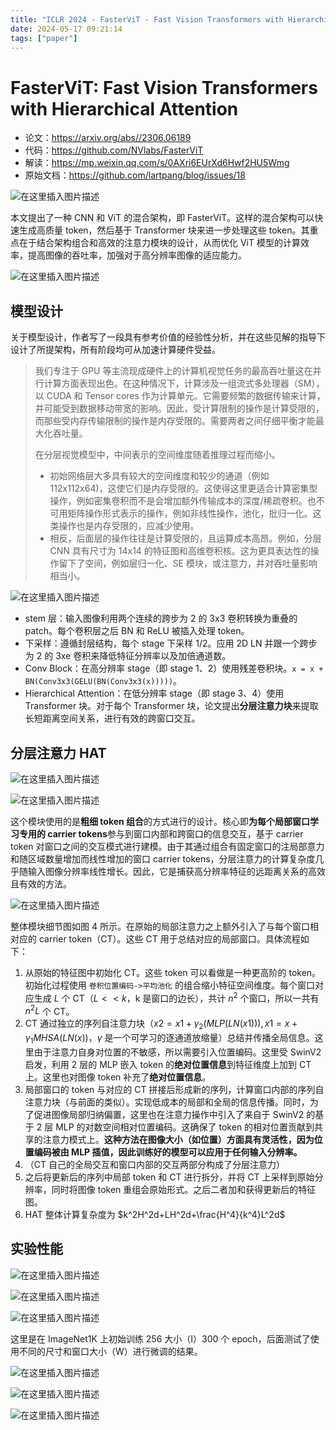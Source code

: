 ```yaml
---
title: "ICLR 2024 - FasterViT - Fast Vision Transformers with Hierarchical Attention"
date: 2024-05-17 09:21:14
tags: ["paper"]
---
```



<!--more-->

# FasterViT: Fast Vision Transformers with Hierarchical Attention

* 论文：<https://arxiv.org/abs//2306.06189>
* 代码：<https://github.com/NVlabs/FasterViT>
* 解读：<https://mp.weixin.qq.com/s/0AXri6EUrXd6Hwf2HU5Wmg>
* 原始文档：<https://github.com/lartpang/blog/issues/18>

![在这里插入图片描述](https://img-blog.csdnimg.cn/direct/e9f2421929424984accddf8035351204.png)

本文提出了一种 CNN 和 ViT 的混合架构，即 FasterViT。这样的混合架构可以快速生成高质量 token，然后基于 Transformer 块来进一步处理这些 token。其重点在于结合架构组合和高效的注意力模块的设计，从而优化 ViT 模型的计算效率，提高图像的吞吐率，加强对于高分辨率图像的适应能力。

![在这里插入图片描述](https://img-blog.csdnimg.cn/direct/8e38ca5b82d94405b7d124c14d84886a.png)

## 模型设计

关于模型设计，作者写了一段具有参考价值的经验性分析，并在这些见解的指导下设计了所提架构，所有阶段均可从加速计算硬件受益。

> 我们专注于 GPU 等主流现成硬件上的计算机视觉任务的最高吞吐量这在并行计算方面表现出色。在这种情况下，计算涉及一组流式多处理器（SM），以 CUDA 和 Tensor cores 作为计算单元。它需要频繁的数据传输来计算，并可能受到数据移动带宽的影响。因此，受计算限制的操作是计算受限的，而那些受内存传输限制的操作是内存受限的。需要两者之间仔细平衡才能最大化吞吐量。
>
> 在分层视觉模型中，中间表示的空间维度随着推理过程而缩小。
> * 初始网络层大多具有较大的空间维度和较少的通道（例如 112x112x64)，这使它们是内存受限的。这使得这里更适合计算密集型操作，例如密集卷积而不是会增加额外传输成本的深度/稀疏卷积。也不可用矩阵操作形式表示的操作，例如非线性操作，池化，批归一化。这类操作也是内存受限的，应减少使用。
> * 相反，后面层的操作往往是计算受限的，且运算成本高昂。例如，分层 CNN 具有尺寸为 14x14 的特征图和高维卷积核。这为更具表达性的操作留下了空间，例如层归一化、SE 模块，或注意力，并对吞吐量影响相当小。

![在这里插入图片描述](https://img-blog.csdnimg.cn/direct/ab0c746525c744a2b9056f809c976b1b.png)

* stem 层：输入图像利用两个连续的跨步为 2 的 3x3 卷积转换为重叠的 patch。每个卷积层之后 BN 和 ReLU 被插入处理 token。
* 下采样：遵循封层结构，每个 stage 下采样 1/2。应用 2D LN 并跟一个跨步为 2 的 3xe 卷积来降低特征分辨率以及加倍通道数。
* Conv Block：在高分辨率 stage（即 stage 1、2）使用残差卷积块。`x = x + BN(Conv3x3(GELU(BN(Conv3x3(x)))))`。
* Hierarchical Attention：在低分辨率 stage（即 stage 3、4）使用 Transformer 块。对于每个 Transformer 块，论文提出**分层注意力块**来提取长短距离空间关系，进行有效的跨窗口交互。

## 分层注意力 HAT

![在这里插入图片描述](https://img-blog.csdnimg.cn/direct/21f5928448b441d6847ab93575264a98.png)

![在这里插入图片描述](https://img-blog.csdnimg.cn/direct/2468edab55484022a06e24dbeb6fb8b3.png)

这个模块使用的是**粗细 token 组合**的方式进行的设计。核心即**为每个局部窗口学习专用的 carrier tokens**参与到窗口内部和跨窗口的信息交互，基于 carrier token 对窗口之间的交互模式进行建模。由于其通过组合有固定窗口的注局部意力和随区域数量增加而线性增加的窗口 carrier tokens，分层注意力的计算复杂度几乎随输入图像分辨率线性增长。因此，它是捕获高分辨率特征的远距离关系的高效且有效的方法。

![在这里插入图片描述](https://img-blog.csdnimg.cn/direct/3eb679e06bac404fb8a5212d8f2da917.png)

整体模块细节图如图 4 所示。在原始的局部注意力之上额外引入了与每个窗口相对应的 carrier token（CT）。这些 CT 用于总结对应的局部窗口。具体流程如下：

1. 从原始的特征图中初始化 CT。这些 token 可以看做是一种更高阶的 token。初始化过程使用 `卷积位置编码->平均池化` 的组合缩小特征空间维度。每个窗口对应生成 $L$ 个 CT（$L << k$，k 是窗口的边长），共计 $n^2$ 个窗口，所以一共有 $n^2L$ 个 CT。
2. CT 通过独立的序列自注意力块（$x2=x1+\gamma_2(MLP(LN(x1))), x1=x+\gamma_1 MHSA(LN(x))$，$\gamma$ 是一个可学习的逐通道放缩量）总结并传播全局信息。这里由于注意力自身对位置的不敏感，所以需要引入位置编码。这里受 SwinV2 启发，利用 2 层的 MLP 嵌入 token 的**绝对位置信息**到特征维度上加到 CT 上。这里也对图像 token 补充了**绝对位置信息**。
3. 局部窗口的 token 与对应的 CT 拼接后形成新的序列，计算窗口内部的序列自注意力块（与前面的类似）。实现低成本的局部和全局的信息传播。同时，为了促进图像局部归纳偏置，这里也在注意力操作中引入了来自于 SwinV2 的基于 2 层 MLP 的对数空间相对位置编码。这确保了 token 的相对位置贡献到共享的注意力模式上。**这种方法在图像大小（如位置）方面具有灵活性，因为位置编码被由 MLP 插值，因此训练好的模型可以应用于任何输入分辨率。**
4. （CT 自己的全局交互和窗口内部的交互两部分构成了分层注意力）
5. 之后将更新后的序列中局部 token 和 CT 进行拆分，并将 CT 上采样到原始分辨率，同时将图像 token 重组会原始形式。之后二者加和获得更新后的特征图。
6. HAT 整体计算复杂度为 $k^2H^2d+LH^2d+\frac{H^4}{k^4}L^2d$

## 实验性能

![在这里插入图片描述](https://img-blog.csdnimg.cn/direct/762fecf61f8b46a1ba30e7cb3783b771.png)

![在这里插入图片描述](https://img-blog.csdnimg.cn/direct/3ef90c9a867f47879b3b87759275160b.png)

![在这里插入图片描述](https://img-blog.csdnimg.cn/direct/265087366e7a4c46849ac12231d9c832.png)

这里是在 ImageNet1K 上初始训练 256 大小（I）300 个 epoch，后面测试了使用不同的尺寸和窗口大小（W）进行微调的结果。

![在这里插入图片描述](https://img-blog.csdnimg.cn/direct/e3f1f7f5ef96469ea3fbeb042ad40154.png)

![在这里插入图片描述](https://img-blog.csdnimg.cn/direct/9cc5df16c2f248929aabcde9e93cb42a.png)

![在这里插入图片描述](https://img-blog.csdnimg.cn/direct/1df2faebf2b34f029ec55950744145db.png)
